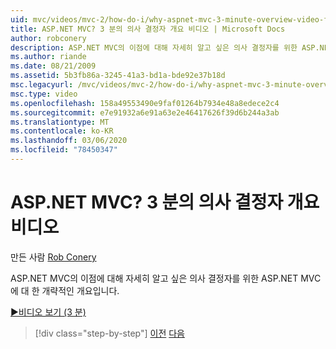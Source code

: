 ```yaml
---
uid: mvc/videos/mvc-2/how-do-i/why-aspnet-mvc-3-minute-overview-video-for-decision-makers
title: ASP.NET MVC? 3 분의 의사 결정자 개요 비디오 | Microsoft Docs
author: robconery
description: ASP.NET MVC의 이점에 대해 자세히 알고 싶은 의사 결정자를 위한 ASP.NET MVC에 대 한 개략적인 개요입니다.
ms.author: riande
ms.date: 08/21/2009
ms.assetid: 5b3fb86a-3245-41a3-bd1a-bde92e37b18d
msc.legacyurl: /mvc/videos/mvc-2/how-do-i/why-aspnet-mvc-3-minute-overview-video-for-decision-makers
msc.type: video
ms.openlocfilehash: 158a49553490e9faf01264b7934e48a8edece2c4
ms.sourcegitcommit: e7e91932a6e91a63e2e46417626f39d6b244a3ab
ms.translationtype: MT
ms.contentlocale: ko-KR
ms.lasthandoff: 03/06/2020
ms.locfileid: "78450347"
---
```

# <a name="why-aspnet-mvc-3-minute-overview-video-for-decision-makers"></a>ASP.NET MVC? 3 분의 의사 결정자 개요 비디오

만든 사람 [Rob Conery](https://github.com/robconery)

ASP.NET MVC의 이점에 대해 자세히 알고 싶은 의사 결정자를 위한 ASP.NET MVC에 대 한 개략적인 개요입니다.

[&#9654;비디오 보기 (3 분)](https://channel9.msdn.com/Blogs/ASP-NET-Site-Videos/why-aspnet-mvc-3-minute-overview-video-for-decision-makers)

> [!div class="step-by-step"]
> [이전](what-is-aspnet-mvc-80-minute-technical-video-for-developers-building-nerddinner.md)
> [다음](aspnet-mvc-how-10-minute-technical-video-for-developers.md)
